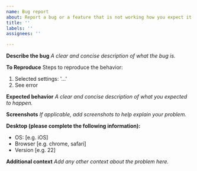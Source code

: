 ```yaml
---
name: Bug report
about: Report a bug or a feature that is not working how you expect it to
title: ''
labels: ''
assignees: ''

---
```


**Describe the bug**
_A clear and concise description of what the bug is._

**To Reproduce**
Steps to reproduce the behavior:
1. Selected settings: '...'
2. See error

**Expected behavior**
_A clear and concise description of what you expected to happen._

**Screenshots**
_If applicable, add screenshots to help explain your problem._

**Desktop (please complete the following information):**
 - OS: [e.g. iOS]
 - Browser [e.g. chrome, safari]
 - Version [e.g. 22]

**Additional context**
_Add any other context about the problem here._
